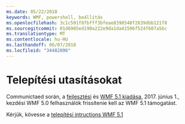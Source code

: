 ```yaml
---
ms.date: 05/22/2018
keywords: WMF, powershell, beállítás
ms.openlocfilehash: 3c1c591f8fbfff3bfeae8398548f2839dbb121f8
ms.sourcegitcommit: 01d6985ed190a222e9da1da41596f524f607a5bc
ms.translationtype: MT
ms.contentlocale: hu-HU
ms.lasthandoff: 06/07/2018
ms.locfileid: "34482896"
---
```

# <a name="installation-instructions"></a>Telepítési utasításokat

Communictaed során, a [fejlesztési](https://blogs.msdn.microsoft.com/powershell/2016/04/06/windows-management-framework-5-0-updates-and-wmf-5-1/) és [WMF 5.1 kiadása](https://blogs.msdn.microsoft.com/powershell/2017/03/28/windows-management-framework-wmf-5-1-now-in-microsoft-update-catalog/), 2017. június 1., kezdési WMF 5.0 felhasználók frissítenie kell az WMF 5.1 támogatást.

Kérjük, kövesse a [telepítési intructions WMF 5.1](..\5.1\install-configure.md) 
